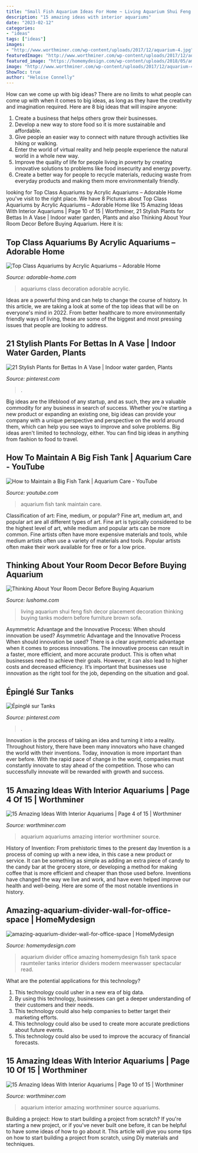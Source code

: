 ```yaml
---
title: "Small Fish Aquarium Ideas For Home ~ Living Aquarium Shui Feng Fish Decor Placement Decoration Thinking Buying Tanks Modern Before Furniture Brown Sofa"
description: "15 amazing ideas with interior aquariums"
date: "2023-02-12"
categories:
- "ideas"
tags: ["ideas"]
images:
- "http://www.worthminer.com/wp-content/uploads/2017/12/aquarium-4.jpg"
featuredImage: "http://www.worthminer.com/wp-content/uploads/2017/12/aquarium-10.jpg"
featured_image: "https://homemydesign.com/wp-content/uploads/2018/05/amazing-aquarium-divider-wall-for-office-space.jpg"
image: "http://www.worthminer.com/wp-content/uploads/2017/12/aquarium-4.jpg"
ShowToc: true
author: "Heloise Connelly"
---
```



How can we come up with big ideas?
There are no limits to what people can come up with when it comes to big ideas, as long as they have the creativity and imagination required. Here are 8 big ideas that will inspire anyone:
1. Create a business that helps others grow their businesses. 
2. Develop a new way to store food so it is more sustainable and affordable. 
3. Give people an easier way to connect with nature through activities like hiking or walking. 
4. Enter the world of virtual reality and help people experience the natural world in a whole new way. 
5. Improve the quality of life for people living in poverty by creating innovative solutions to problems like food insecurity and energy poverty. 
6. Create a better way for people to recycle materials, reducing waste from everyday products and making them more environmentally friendly. 

	

		
looking for Top Class Aquariums by Acrylic Aquariums – Adorable Home you've visit to the right place. We have 8 Pictures about Top Class Aquariums by Acrylic Aquariums – Adorable Home like 15 Amazing Ideas With Interior Aquariums | Page 10 of 15 | Worthminer, 21 Stylish Plants for Bettas In A Vase | Indoor water garden, Plants and also Thinking About Your Room Decor Before Buying Aquarium. Here it is:
		
    
## Top Class Aquariums By Acrylic Aquariums – Adorable Home

<img loading=lazy src="https://adorable-home.com/wp-content/gallery/top-class-aquariums/top-class-aquariums-10.jpg" onerror="this.onerror=null;this.src='https://tse4.mm.bing.net/th?id=OIP.GIiE1k2npzyrk6lYqrRS-gHaJ3&amp;pid=15.1';" alt="Top Class Aquariums by Acrylic Aquariums – Adorable Home">

_Source: adorable-home.com_

>aquariums class decoration adorable acrylic. 

	

Ideas are a powerful thing and can help to change the course of history. In this article, we are taking a look at some of the top ideas that will be on everyone's mind in 2022. From better healthcare to more environmentally friendly ways of living, these are some of the biggest and most pressing issues that people are looking to address.

    
## 21 Stylish Plants For Bettas In A Vase | Indoor Water Garden, Plants

<img loading=lazy src="https://i.pinimg.com/736x/14/ea/4b/14ea4bda110bbc62d983edb2b68d96ed.jpg" onerror="this.onerror=null;this.src='https://tse1.mm.bing.net/th?id=OIP.HFkNtb7M9jjFPAuNYpyl7AHaJ3&amp;pid=15.1';" alt="21 Stylish Plants for Bettas In A Vase | Indoor water garden, Plants">

_Source: pinterest.com_

>. 

	

Big ideas are the lifeblood of any startup, and as such, they are a valuable commodity for any business in search of success. Whether you're starting a new product or expanding an existing one, big ideas can provide your company with a unique perspective and perspective on the world around them, which can help you see ways to improve and solve problems. Big ideas aren't limited to technology, either. You can find big ideas in anything from fashion to food to travel.

    
## How To Maintain A Big Fish Tank | Aquarium Care - YouTube

<img loading=lazy src="http://i1.ytimg.com/vi/FZSmaoAdG0Y/maxresdefault.jpg" onerror="this.onerror=null;this.src='https://tse1.mm.bing.net/th?id=OIP.xkSTQJ196Otg0VVUeCnmfAHaEK&amp;pid=15.1';" alt="How to Maintain a Big Fish Tank | Aquarium Care - YouTube">

_Source: youtube.com_

>aquarium fish tank maintain care. 

	

Classification of art: Fine, medium, or popular?
Fine art, medium art, and popular art are all different types of art. Fine art is typically considered to be the highest level of art, while medium and popular arts can be more common. Fine artists often have more expensive materials and tools, while medium artists often use a variety of materials and tools. Popular artists often make their work available for free or for a low price.

    
## Thinking About Your Room Decor Before Buying Aquarium

<img loading=lazy src="https://www.lushome.com/wp-content/uploads/2010/04/room-design-aquarium-fish-tanks-4.jpg" onerror="this.onerror=null;this.src='https://tse2.mm.bing.net/th?id=OIP.vOGXwHuz2FdSC_cszFt4kAHaEr&amp;pid=15.1';" alt="Thinking About Your Room Decor Before Buying Aquarium">

_Source: lushome.com_

>living aquarium shui feng fish decor placement decoration thinking buying tanks modern before furniture brown sofa. 

	

Asymmetric Advantage and the Innovative Process: When should innovation be used?
Asymmetric Advantage and the Innovative Process
When should innovation be used? There is a clear asymmetric advantage when it comes to process innovations. The innovative process can result in a faster, more efficient, and more accurate product. This is often what businesses need to achieve their goals. However, it can also lead to higher costs and decreased efficiency. It’s important that businesses use innovation as the right tool for the job, depending on the situation and goal.

    
## Épinglé Sur Tanks

<img loading=lazy src="https://i.pinimg.com/736x/58/2c/36/582c36f31b41970d16825fdd61e00f00--aquarium-ideas-aquariums.jpg" onerror="this.onerror=null;this.src='https://tse1.mm.bing.net/th?id=OIP.swvpW4K4EQFesDN3ksxNxgHaMP&amp;pid=15.1';" alt="Épinglé sur Tanks">

_Source: pinterest.com_

>. 

	

Innovation is the process of taking an idea and turning it into a reality. Throughout history, there have been many innovators who have changed the world with their inventions. Today, innovation is more important than ever before. With the rapid pace of change in the world, companies must constantly innovate to stay ahead of the competition. Those who can successfully innovate will be rewarded with growth and success.

    
## 15 Amazing Ideas With Interior Aquariums | Page 4 Of 15 | Worthminer

<img loading=lazy src="http://www.worthminer.com/wp-content/uploads/2017/12/aquarium-4.jpg" onerror="this.onerror=null;this.src='https://tse2.mm.bing.net/th?id=OIP.-NtFlA2ernCj172a3sOBkAHaJ4&amp;pid=15.1';" alt="15 Amazing Ideas With Interior Aquariums | Page 4 of 15 | Worthminer">

_Source: worthminer.com_

>aquarium aquariums amazing interior worthminer source. 

	

History of Invention: From prehistoric times to the present day
Invention is a process of coming up with a new idea, in this case a new product or service. It can be something as simple as adding an extra piece of candy to the candy bar at the grocery store, or developing a method for making coffee that is more efficient and cheaper than those used before. Inventions have changed the way we live and work, and have even helped improve our health and well-being. Here are some of the most notable inventions in history.

    
## Amazing-aquarium-divider-wall-for-office-space | HomeMydesign

<img loading=lazy src="https://homemydesign.com/wp-content/uploads/2018/05/amazing-aquarium-divider-wall-for-office-space.jpg" onerror="this.onerror=null;this.src='https://tse4.mm.bing.net/th?id=OIP.4lFIgvLMqNDnefmx8J7n_QHaLH&amp;pid=15.1';" alt="amazing-aquarium-divider-wall-for-office-space | HomeMydesign">

_Source: homemydesign.com_

>aquarium divider office amazing homemydesign fish tank space raumteiler tanks interior dividers modern meerwasser spectacular read. 

	

What are the potential applications for this technology?
1. This technology could usher in a new era of big data. 
2. By using this technology, businesses can get a deeper understanding of their customers and their needs. 
3. This technology could also help companies to better target their marketing efforts. 
4. This technology could also be used to create more accurate predictions about future events. 
5. This technology could also be used to improve the accuracy of financial forecasts.

    
## 15 Amazing Ideas With Interior Aquariums | Page 10 Of 15 | Worthminer

<img loading=lazy src="http://www.worthminer.com/wp-content/uploads/2017/12/aquarium-10.jpg" onerror="this.onerror=null;this.src='https://tse1.mm.bing.net/th?id=OIP.siLimFr_VfT91IIY31TFaAHaLH&amp;pid=15.1';" alt="15 Amazing Ideas With Interior Aquariums | Page 10 of 15 | Worthminer">

_Source: worthminer.com_

>aquarium interior amazing worthminer source aquariums. 

	

Building a project: How to start building a project from scratch?
If you're starting a new project, or if you've never built one before, it can be helpful to have some ideas of how to go about it. This article will give you some tips on how to start building a project from scratch, using Diy materials and techniques.

